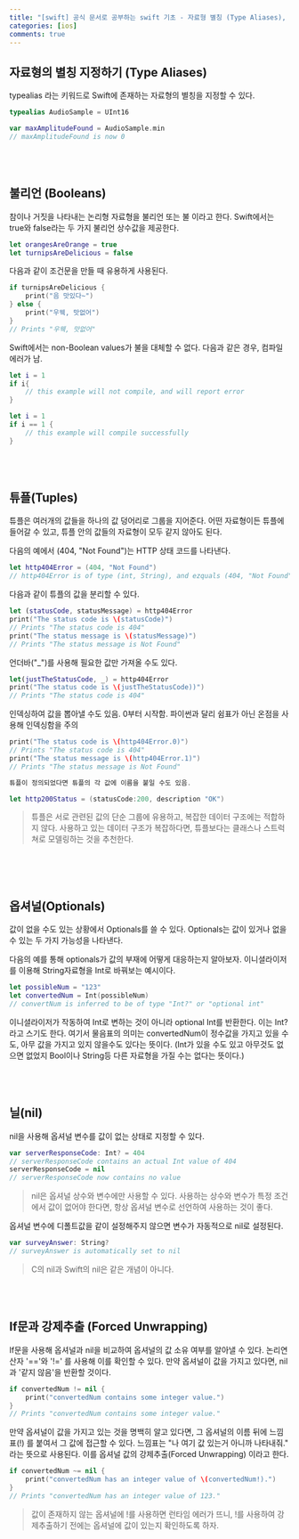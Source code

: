 ```yaml
---
title: "[swift] 공식 문서로 공부하는 swift 기초 - 자료형 별칭 (Type Aliases), 불리언(Boolean), 튜플(Tuples), 옵셔널(Optional), 닐(nil), 강제추출(Forced unwrapping)"
categories: [ios]
comments: true
---
```



## 자료형의 별칭 지정하기 (Type Aliases)
typealias 라는 키워드로 Swift에 존재하는 자료형의 별칭을 지정할 수 있다.

```swift
typealias AudioSample = UInt16

var maxAmplitudeFound = AudioSample.min
// maxAmplitudeFound is now 0
```
<br><br>

## 불리언 (Booleans)
참이나 거짓을 나타내는 논리형 자료형을 불리언 또는 불 이라고 한다. Swift에서는 true와 false라는 두 가지 불리언 상수값을 제공한다.

```swift
let orangesAreOrange = true
let turnipsAreDelicious = false
```

다음과 같이 조건문을 만들 때 유용하게 사용된다.

```swift
if turnipsAreDelicious {
    print("음 맛있다~")
} else {
    print("우웩, 맛없어")
}
// Prints "우웩, 맛없어"
```

Swift에서는 non-Boolean values가 불을 대체할 수 없다. 다음과 같은 경우, 컴파일 에러가 남.

```swift
let i = 1
if i{
    // this example will not compile, and will report error
}
```

```swift
let i = 1
if i == 1 {
    // this example will compile successfully
}
```
<br><br>

## 튜플(Tuples)
튜플은 여러개의 값들을 하나의 값 덩어리로 그룹을 지어준다. 어떤 자료형이든 튜플에 들어갈 수 있고, 튜플 안의 값들의 자료형이 모두 같지 않아도 된다.

다음의 예에서 (404, "Not Found")는 HTTP 상태 코드를 나타낸다. 

```swift
let http404Error = (404, "Not Found")
// http404Error is of type (int, String), and ezquals (404, "Not Found")
```

다음과 같이 튜플의 값을 분리할 수 있다.
```swift
let (statusCode, statusMessage) = http404Error
print("The status code is \(statusCode)")
// Prints "The status code is 404"
print("The status message is \(statusMessage)")
// Prints "The status message is Not Found"
```

언더바("_")를 사용해 필요한 값만 가져올 수도 있다.
```swift
let(justTheStatusCode, _) = http404Error
print("The status code is \(justTheStatusCode))")
// Prints "The status code is 404"
```

인덱싱하여 값을 뽑아낼 수도 있음. 0부터 시작함. 파이썬과 달리 쉼표가 아닌 온점을 사용해 인덱싱함을 주의
```swift
print("The status code is \(http404Error.0)")
// Prints "The status code is 404"
print("The status message is \(http404Error.1)")
// Prints "The status message is Not Found"

튜플이 정의되었다면 튜플의 각 값에 이름을 붙일 수도 있음.

let http200Status = (statusCode:200, description "OK")
```

> 튜플은 서로 관련된 값의 단순 그룹에 유용하고, 복잡한 데이터 구조에는 적합하지 않다. 사용하고 있는 데이터 구조가 복잡하다면, 튜플보다는 클래스나 스트럭쳐로 모델링하는 것을 추천한다.

<br><br><br>

## 옵셔널(Optionals)
값이 없을 수도 있는 상황에서 Optionals를 쓸 수 있다. Optionals는 값이 있거나 없을 수 있는 두 가지 가능성을 나타낸다.

다음의 예를 통해 optionals가 값의 부재에 어떻게 대응하는지 알아보자.
이니셜라이저를 이용해 String자료형을 Int로 바꿔보는 예시이다.

```swift
let possibleNum = "123"
let convertedNum = Int(possibleNum)
// convertNum is inferred to be of type "Int?" or "optional int"
```

이니셜라이저가 작동하여 Int로 변하는 것이 아니라 optional Int를 반환한다. 이는 Int?라고 스기도 한다. 여기서 물음표의 의미는 convertedNum이 정수값을 가지고 있을 수도, 아무 값을 가지고 있지 않을수도 있다는 뜻이다. (Int가 있을 수도 있고 아무것도 없으면 없었지 Bool이나 String등 다른 자료형을 가질 수는 없다는 뜻이다.)

<br><br>

## 닐(nil)

nil을 사용해 옵셔널 변수를 값이 없는 상태로 지정할 수 있다.

```swift
var serverResponseCode: Int? = 404
// serverResponseCode contains an actual Int value of 404
serverResponseCode = nil
// serverResponseCode now contains no value
```

> nil은 옵셔널 상수와 변수에만 사용할 수 있다. 사용하는 상수와 변수가 특정 조건에서 값이 없어야 한다면, 항상 옵셔널 변수로 선언하여 사용하는 것이 좋다.

옵셔널 변수에 디폴트값을 같이 설정해주지 않으면 변수가 자동적으로 nil로 설정된다.

```swift
var surveyAnswer: String?
// surveyAnswer is automatically set to nil
```

> C의 nil과 Swift의 nil은 같은 개념이 아니다.

<br><br>

## If문과 강제추출 (Forced Unwrapping)
If문을 사용해 옵셔널과 nil을 비교하여 옵셔널의 값 소유 여부를 알아낼 수 있다. 논리연산자 '=='와 '!=' 를 사용해 이를 확인할 수 있다. 만약 옵셔널이 값을 가지고 있다면, nil과 '같지 않음'을 반환할 것이다.

```swift
if convertedNum != nil {
    print("convertedNum contains some integer value.")
}
// Prints "convertedNum contains some integer value."
```

만약 옵셔널이 값을 가지고 있는 것을 명백히 알고 있다면, 그 옵셔널의 이름 뒤에 느낌표(!) 를 붙여서 그 값에 접근할 수 있다. 느낌표는 "나 여기 값 있는거 아니까 나타내줘." 라는 뜻으로 사용된다. 이를 옵셔널 값의 강제추출(Forced Unwrapping) 이라고 한다.

```swift
if convertedNum ~= nil {
    print("convertedNum has an integer value of \(convertedNum!).")
}
// Prints "convertedNum has an integer value of 123."
```

> 값이 존재하지 않는 옵셔널에 !를 사용하면 런타임 에러가 뜨니, !를 사용하여 강제추출하기 전에는 옵셔널에 값이 있는지 확인하도록 하자.

<br><br>

